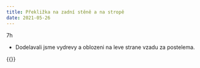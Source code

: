 ```yaml
---
title: Překližka na zadní stěně a na stropě
date: 2021-05-26
---
```


7h

* Dodelavali jsme vydrevy a oblozeni na leve strane vzadu za postelema.

{{<gallery>}}